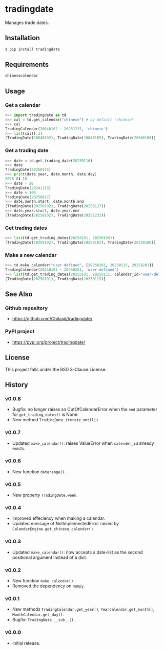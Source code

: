 # tradingdate
Manages trade dates.

## Installation
```sh
$ pip install tradingdate
```

## Requirements
```txt
chinesecalendar
```
## Usage
### Get a calendar
```py
>>> import tradingdate as td
>>> cal = td.get_calendar("chinese") # by default "chinese"
>>> cal
TradingCalendar(20040102 ~ 20251231, 'chinese')
>>> list(cal)[:3]
[TradingDate(20040102), TradingDate(20040105), TradingDate(20040106)]
```

### Get a trading date
```py
>>> date = td.get_trading_date(20250116)
>>> date
TradingDate(20250116)
>>> print(date.year, date.month, date.day)
2025 01 16
>>> date - 20
TradingDate(20241218)
>>> date + 100
TradingDate(20250617)
>>> date.month.start, date.month.end
(TradingDate(20250102), TradingDate(20250127))
>>> date.year.start, date.year.end
(TradingDate(20250102), TradingDate(20251231))
```

### Get trading dates
```py
>>> list(td.get_trading_dates(20250101, 20250106))
[TradingDate(20250102), TradingDate(20250103), TradingDate(20250106)]
```

### Make a new calendar
```py
>>> td.make_calendar("user-defined", [20250101, 20250115, 20250201])
TradingCalendar(20250101 ~ 20250201, 'user-defined')
>>> list(td.get_trading_dates(20250101, 20250131, calendar_id="user-defined"))
[TradingDate(20250101), TradingDate(20250115)]
```

## See Also
### Github repository
* https://github.com/Chitaoji/tradingdate/

### PyPI project
* https://pypi.org/project/tradingdate/

## License
This project falls under the BSD 3-Clause License.

## History
### v0.0.8
* Bugfix: no longer raises an OutOfCalendarError when the `end` parameter for `get_trading_dates()` is None. 
* New method `TradingDate.iterate_until()`.

### v0.0.7
* Updated `make_calendar()`: raises ValueError when `calender_id` already exists.

### v0.0.6
* New function `daterange()`.

### v0.0.5
* New property `TradingDate.week`.

### v0.0.4
* Improved effeciency when making a calendar.
* Updated message of NotImplementedError raised by `CalendarEngine.get_chinese_calendar()`.

### v0.0.3
* Updated `make_calendar()`: now accepts a date-list as the second positional argument instead of a dict.

### v0.0.2
* New function `make_calendar()`.
* Removed the dependency on `numpy`.

### v0.0.1
* New methods `TradingCalendar.get_year()`, `YearCalendar.get_month()`, `MonthCalendar.get_day()`.
* Bugfix: `TradingDate.__sub__()`.

### v0.0.0
* Initial release.